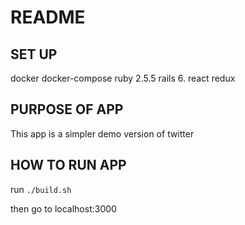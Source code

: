 # README

## SET UP

docker
docker-compose
ruby 2.5.5
rails 6.
react
redux

## PURPOSE OF APP
This app is a simpler demo version of twitter

## HOW TO RUN APP

run `./build.sh`

then go to localhost:3000





